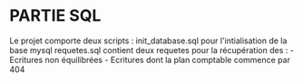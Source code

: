 # PARTIE SQL

Le projet comporte deux scripts :
init_database.sql pour l'intialisation de la base mysql
requetes.sql contient deux requetes pour la récupération des :
    - Ecritures non équilibrées 
    - Ecritures dont la plan comptable commence par 404
